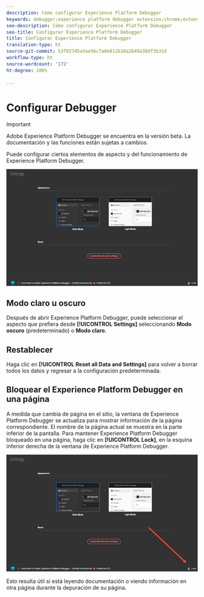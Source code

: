 ```yaml
---
description: Cómo configurar Experience Platform Debugger
keywords: debugger;experience platform debugger extension;chrome;extension;configure
seo-description: Cómo configurar Experience Platform Debugger
seo-title: Configurar Experience Platform Debugger
title: Configurar Experience Platform Debugger
translation-type: ht
source-git-commit: 53f027d5a5ae56c7a8e812b10a2649a38df3b31d
workflow-type: ht
source-wordcount: '172'
ht-degree: 100%

---
```



# Configurar Debugger

>[!IMPORTANT]
>
>Adobe Experience Platform Debugger se encuentra en la versión beta. La documentación y las funciones están sujetas a cambios.

Puede configurar ciertos elementos de aspecto y del funcionamiento de Experience Platform Debugger.

![](assets/settings.jpg)

## Modo claro u oscuro

Después de abrir Experience Platform Debugger, puede seleccionar el aspecto que prefiera desde **[!UICONTROL Settings]** seleccionando **Modo oscuro** (predeterminado) o **Modo claro**.

## Restablecer

Haga clic en **[!UICONTROL Reset all Data and Settings]** para volver a borrar todos los datos y regresar a la configuración predeterminada.

## Bloquear el Experience Platform Debugger en una página

A medida que cambia de página en el sitio, la ventana de Experience Platform Debugger se actualiza para mostrar información de la página correspondiente. El nombre de la página actual se muestra en la parte inferior de la pantalla. Para mantener Experience Platform Debugger bloqueado en una página, haga clic en **[!UICONTROL Lock]**, en la esquina inferior derecha de la ventana de Experience Platform Debugger.

![](assets/lock.jpg)

Esto resulta útil si está leyendo documentación o viendo información en otra página durante la depuración de su página.